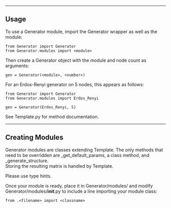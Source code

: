 ------------------------------------------------------------------------------------
Usage
------------------------------------------------------------------------------------
To use a Generator module, import the Generator wrapper as well as the module:

	from Generator import Generator
	from Generator.modules import <module>

Then create a Generator object with the module and node count as arguments:

	gen = Generator(<module>, <number>)

For an Erdos-Renyi generator on 5 nodes, this appears as follows:

	from Generator import Generator
	from Generator.modules import Erdos_Renyi
	
	gen = Generator(Erdos_Renyi, 5)

See Template.py for method documentation.

------------------------------------------------------------------------------------
Creating Modules
------------------------------------------------------------------------------------
Generator modules are classes extending Template. The only methods that need to 
be overridden are _get_default_params, a class method, and _generate_structure.  
Storing the resulting matrix is handled by Template.

Please use type hints.

Once your module is ready, place it in Generator/modules/ and modify 
Generator/modules/__init__.py to include a line importing your module class:

	from .<filename> import <classname>
